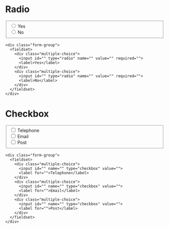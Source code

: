 # Radio

<div class="form-group">
  <fieldset>
    <div class="multiple-choice">
      <input id="" type="radio" name="" value="" required="">
      <label>Yes</label>
    </div>
    <div class="multiple-choice">
      <input id="" type="radio" name="" value="" required="">
      <label>No</label>
    </div>
  </fieldset>
</div>

    <div class="form-group">
      <fieldset>
        <div class="multiple-choice">
          <input id="" type="radio" name="" value="" required="">
          <label>Yes</label>
        </div>
        <div class="multiple-choice">
          <input id="" type="radio" name="" value="" required="">
          <label>No</label>
        </div>
      </fieldset>
    </div>

# Checkbox

<div class="form-group">
  <fieldset>
    <div class="multiple-choice">
      <input id="" name="" type="checkbox" value="">
      <label for="">Telephone</label>
    </div>
    <div class="multiple-choice">
      <input id="" name="" type="checkbox" value="">
      <label for="">Email</label>
    </div>
    <div class="multiple-choice">
      <input id="" name="" type="checkbox" value="">
      <label for="">Post</label>
    </div>
  </fieldset>
</div>

    <div class="form-group">
      <fieldset>
        <div class="multiple-choice">
          <input id="" name="" type="checkbox" value="">
          <label for="">Telephone</label>
        </div>
        <div class="multiple-choice">
          <input id="" name="" type="checkbox" value="">
          <label for="">Email</label>
        </div>
        <div class="multiple-choice">
          <input id="" name="" type="checkbox" value="">
          <label for="">Post</label>
        </div>
      </fieldset>
    </div>